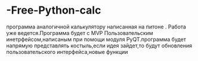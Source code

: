 # -Free-Python-calc
программа аналогичной калькулятору написанная на питоне .
Работа уже ведется.Программа будет с MVP Пользовательским инетрфейсом,написаным при помощи модуля PyQT.программа будет напрямую представлять костыль,если идея зайдет,то будут обновления пользовательского интерфейса,новые функции
